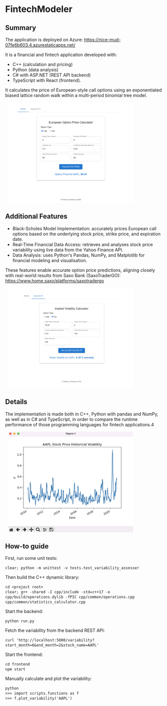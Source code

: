 # FintechModeler

## Summary 

The application is deployed on Azure: https://nice-mud-07fe6b603.4.azurestaticapps.net/

It is a financial and fintech application developed with:
- C++ (calculation and pricing)
- Python (data analysis)
- C# with ASP.NET (REST API backend)
- TypeScript with React (frontend).

It calculates the price of European-style call options using an exponentiated biased lattice random walk within a multi-period binomial tree model.

<kbd>
  <img src="screenshots/screenshot01.png" height ="320" width="400" hspace="10" />
</kbd>

## Additional Features

- Black-Scholes Model Implementation: accurately prices European call options based on the underlying stock price, strike price, and expiration date.
- Real-Time Financial Data Access: retrieves and analyses stock price variability using live data from the Yahoo Finance API.
- Data Analysis: uses Python's Pandas, NumPy, and Matplotlib for financial modeling and visualisation.

These features enable accurate option price predictions, aligning closely with real-world results from Saxo Bank (SaxoTraderGO): https://www.home.saxo/platforms/saxotradergo

<kbd>
  <img src="screenshots/screenshot02.png" height ="320" width="400" hspace="10" />
</kbd>

## Details

The implementation is made both in C++, Python with pandas and NumPy, as well as in C# and TypeScript, in order to compare the runtime performance of those programming languages for fintech applications.4

<kbd>
  <img src="screenshots/screenshot03.png" height ="322" width="400" hspace="10" />
</kbd>

## How-to guide

First, run some unit tests:
```
clear; python -m unittest -v tests.test_variability_assesser
```

Then build the C++ dynamic library:
```
cd <project root>
clear; g++ -shared -I cpp/include -std=c++17 -o cpp/build/operations.dylib -fPIC cpp/common/operations.cpp cpp/common/statistics_calculator.cpp 
```

Start the backend:
```
python run.py
```

Fetch the variability from the backend REST API:
```
curl 'http://localhost:5000/variability?start_month=6&end_month=2&stock_name=AAPL'
```

Start the frontend:
```
cd frontend
npm start
```

Manually calculate and plot the variability:
```
python
>>> import scripts.functions as f
>>> f.plot_variability('AAPL')
```

